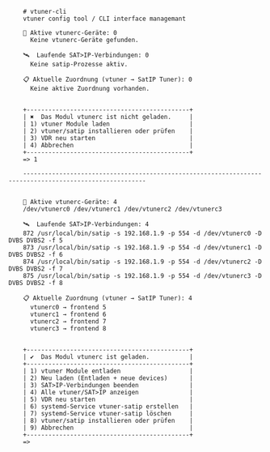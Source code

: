        # vtuner-cli
        vtuner config tool / CLI interface managemant 
        
        📡 Aktive vtunerc-Geräte: 0
          Keine vtunerc-Geräte gefunden.
        
        🛰️  Laufende SAT>IP-Verbindungen: 0
          Keine satip-Prozesse aktiv.
        
        📋 Aktuelle Zuordnung (vtuner → SatIP Tuner): 0
          Keine aktive Zuordnung vorhanden.
        
        
        +---------------------------------------------+
        | ✖  Das Modul vtunerc ist nicht geladen.     |
        | 1) vtuner Module laden                      |
        | 2) vtuner/satip installieren oder prüfen    |
        | 3) VDR neu starten                          |
        | 4) Abbrechen                                |
        +---------------------------------------------+
        => 1
        
        --------------------------------------------------------------------------------------------------------
        
        
        📡 Aktive vtunerc-Geräte: 4
        /dev/vtunerc0 /dev/vtunerc1 /dev/vtunerc2 /dev/vtunerc3 
        
        🛰️  Laufende SAT>IP-Verbindungen: 4
        872 /usr/local/bin/satip -s 192.168.1.9 -p 554 -d /dev/vtunerc0 -D DVBS DVBS2 -f 5
        873 /usr/local/bin/satip -s 192.168.1.9 -p 554 -d /dev/vtunerc1 -D DVBS DVBS2 -f 6
        874 /usr/local/bin/satip -s 192.168.1.9 -p 554 -d /dev/vtunerc2 -D DVBS DVBS2 -f 7
        875 /usr/local/bin/satip -s 192.168.1.9 -p 554 -d /dev/vtunerc3 -D DVBS DVBS2 -f 8
        
        📋 Aktuelle Zuordnung (vtuner → SatIP Tuner): 4
          vtunerc0 → frontend 5
          vtunerc1 → frontend 6
          vtunerc2 → frontend 7
          vtunerc3 → frontend 8
        
        
        +---------------------------------------------+
        | ✔  Das Modul vtunerc ist geladen.           |
        +---------------------------------------------+
        | 1) vtuner Module entladen                   |
        | 2) Neu laden (Entladen + neue devices)      |
        | 3) SAT>IP-Verbindungen beenden              |
        | 4) Alle vtuner/SAT>IP anzeigen              |
        | 5) VDR neu starten                          |
        | 6) systemd-Service vtuner-satip erstellen   |
        | 7) systemd-Service vtuner-satip löschen     |
        | 8) vtuner/satip installieren oder prüfen    |
        | 9) Abbrechen                                |
        +---------------------------------------------+
        =>   
